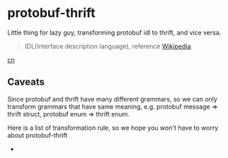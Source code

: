 # protobuf-thrift
Little thing for lazy guy, transforming protobuf idl to thrift, and vice versa.

> IDL(Interface description language), reference [Wikipedia](https://en.wikipedia.org/wiki/IDL).

[cn](./docs/cn.md)

## Caveats

Since protobuf and thrift have many different grammars, so we can only transform grammars that have same meaning, e.g. protobuf message => thrift struct, protobuf enum => thrift enum.

Here is a list of transformation rule, so we hope you won't have to worry about protobuf-thrift 

* 

